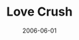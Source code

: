 ---
layout: cassette
title: "Love Crush"
date: 2006-06-01
publish: 2016-06-01
category: Single
tags: [rexly, krassrut]
artist: "Rexly"
description: "Love Crush<br>ft. Krassrut"
artwork: "rexly-madness"
side-a: "'rexly_-_love_crush'"
side-b: "'rexly_-_love_crush'"
icon: '<i class="demo-icon icon-cassette"></i>'
---